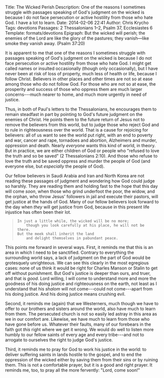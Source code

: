 Title: The Wicked Perish
Description: One of the reasons I sometimes struggle with passages speaking of God's judgment on the wicked is because I do not face persecution or active hostility from those who hate God. I have a lot to learn.
Date: 2014-02-06 22:41
Author: Chris Krycho
Tags: devotions
Passages: 2 Thessalonians 1–2, Psalm 37, Ecclesiastes 6
Template: formats/devotions
Epigraph: But the wicked will perish; the enemies of the Lord are like the glory of the pastures; they vanish&mdash;like smoke they vanish away. (Psalm 37:20)

It is apparent to me that one of the reasons I sometimes struggle with passages speaking of God's judgment on the wicked is because I do not face persecution or active hostility from those who hate God. I might get called names or insulted occasionally (though only occasionally), but I have never been at risk of loss of property, much less of health or life, because I follow Christ. Believers in other places and other times are not so at ease among those who do not follow God. For those who are not so at ease, the prosperity and success of those who oppress them are much larger concerns---much nearer to home, and much more urgently in need of justice.

Thus, in both of Paul's letters to the Thessalonians, he encourages them to remain steadfast in part by pointing to God's future judgment on the enemies of Christ. He points them to the future return of Jesus not to remove the believers from this world, but to judge those who reject God and to rule in righteousness over the world. That is a cause for rejoicing for believers: all of us want to see the world put right, with an end to poverty and war, cancer and rape, tornadoes and abortion, Alzheimers and murder, oppression and death. Nearly *everyone* wants this kind of world, in theory. But in practice, we are either children of God or people who "refused to love the truth and so be saved" (2 Thessalonians 2:10). And those who refuse to love the truth and be saved oppress and murder the people of God (and everyone else, but *especially* the people of God).

Our fellow believers in Saudi Arabia and Iran and North Korea are not reading these passages of judgment and wondering how God could judge so harshly. They are reading them and holding fast to the hope that this day will come *soon*, when those who grind underfoot the poor, the widow, and the orphan, who throw Jesus' followers in jail and execute their pastors, will get justice at the hands of God. Many of our fellow believers look forward to the day when *they* will get justice from God, because in this present life injustice has often been their lot.

>     In just a little while, the wicked will be no more;
>         though you look carefully at his place, he will not be there.
>     But the meek shall inherit the land
>         and delight themselves in pabundant peace.

This points me forward in several ways. First, it reminds me that this is an area in which I need to be sanctified. Contrary to everything the surrounding world says, a lack of judgment on the part of God would be grotesquely unrighteous. We can see this clearly in the most egregious cases: none of us think it would be right for Charles Manson or Stalin to get off without punishment. But God's justice is deeper than ours, and truer, and that is *good*. Lord willing, I will come to understand more and more the goodness of his doing justice and righteousness on the earth, not least as I understand that his *shalom* will not come---could not come---apart from his doing justice. And his doing justice means crushing evil.

Second, it reminds me (again) that we Westerners, much though we have to offer to our brothers and sisters around the world, also have much to learn from them. The persecuted church is not so easily led astray in this area as we in our comfort are. Likewise, we have much to learn from those who have gone before us. Whatever their faults, many of our forebears in the faith got *this* right where we get it wrong. We would do well to listen more humbly to our fellow saints of every age and every tribe---and not to arrogate to ourselves the right to judge God's justice.

Third, it reminds me to pray for God to work his justice in the world: to deliver suffering saints in lands hostile to the gospel, and to end the oppression of the wicked either by saving them from their sins or by ruining them. This is not a comfortable prayer, but it is a good and right prayer. It reminds me, too, to pray all the more fervently: "Lord, come soon!"